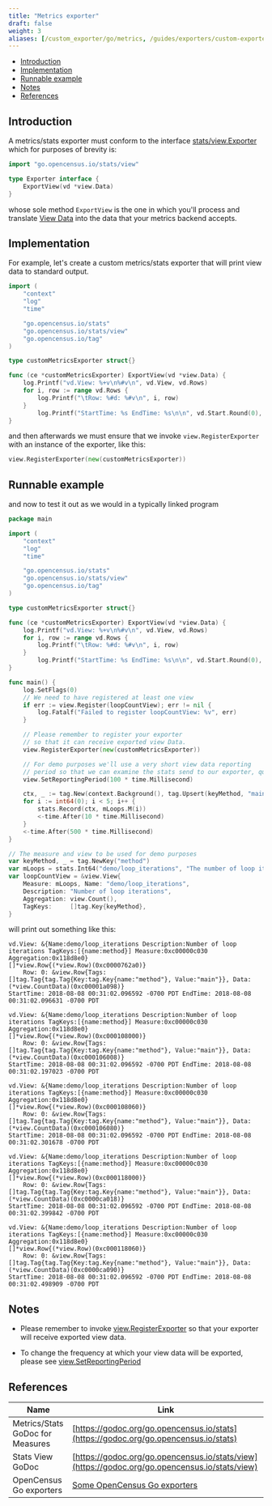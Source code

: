 ```yaml
---
title: "Metrics exporter"
draft: false
weight: 3
aliases: [/custom_exporter/go/metrics, /guides/exporters/custom-exporter/go/metrics]
---
```


- [Introduction](#introduction)
- [Implementation](#implementation)
- [Runnable example](#runnable-example)
- [Notes](#notes)
- [References](#references)

## Introduction
A metrics/stats exporter must conform to the interface [stats/view.Exporter](https://godoc.org/go.opencensus.io/stats/view#Exporter) which for purposes of brevity is:

```go
import "go.opencensus.io/stats/view"

type Exporter interface {
    ExportView(vd *view.Data)
}
```

whose sole method `ExportView` is the one in which you'll process and translate [View Data](https://godoc.org/go.opencensus.io/stats/view#Data) into the data that your metrics backend accepts.

## Implementation

For example, let's create a custom metrics/stats exporter that will print view data to standard output.

```go
import (
	"context"
	"log"
	"time"

	"go.opencensus.io/stats"
	"go.opencensus.io/stats/view"
	"go.opencensus.io/tag"
)

type customMetricsExporter struct{}

func (ce *customMetricsExporter) ExportView(vd *view.Data) {
	log.Printf("vd.View: %+v\n%#v\n", vd.View, vd.Rows)
	for i, row := range vd.Rows {
		log.Printf("\tRow: %#d: %#v\n", i, row)
	}
        log.Printf("StartTime: %s EndTime: %s\n\n", vd.Start.Round(0), vd.End.Round(0))
}
```

and then afterwards we must ensure that we invoke `view.RegisterExporter` with an instance of the exporter, like this:

```go
view.RegisterExporter(new(customMetricsExporter))
```

## Runnable example
and now to test it out as we would in a typically linked program

```go
package main

import (
	"context"
	"log"
	"time"

	"go.opencensus.io/stats"
	"go.opencensus.io/stats/view"
	"go.opencensus.io/tag"
)

type customMetricsExporter struct{}

func (ce *customMetricsExporter) ExportView(vd *view.Data) {
	log.Printf("vd.View: %+v\n%#v\n", vd.View, vd.Rows)
	for i, row := range vd.Rows {
		log.Printf("\tRow: %#d: %#v\n", i, row)
	}
        log.Printf("StartTime: %s EndTime: %s\n\n", vd.Start.Round(0), vd.End.Round(0))
}

func main() {
	log.SetFlags(0)
	// We need to have registered at least one view
	if err := view.Register(loopCountView); err != nil {
		log.Fatalf("Failed to register loopCountView: %v", err)
	}

	// Please remember to register your exporter
	// so that it can receive exported view Data.
	view.RegisterExporter(new(customMetricsExporter))

	// For demo purposes we'll use a very short view data reporting
	// period so that we can examine the stats send to our exporter, quickly.
	view.SetReportingPeriod(100 * time.Millisecond)

	ctx, _ := tag.New(context.Background(), tag.Upsert(keyMethod, "main"))
	for i := int64(0); i < 5; i++ {
		stats.Record(ctx, mLoops.M(i))
		<-time.After(10 * time.Millisecond)
	}
	<-time.After(500 * time.Millisecond)
}

// The measure and view to be used for demo purposes
var keyMethod, _ = tag.NewKey("method")
var mLoops = stats.Int64("demo/loop_iterations", "The number of loop iterations", "1")
var loopCountView = &view.View{
	Measure: mLoops, Name: "demo/loop_iterations",
	Description: "Number of loop iterations",
	Aggregation: view.Count(),
	TagKeys:     []tag.Key{keyMethod},
}
```

will print out something like this:
```shell
vd.View: &{Name:demo/loop_iterations Description:Number of loop iterations TagKeys:[{name:method}] Measure:0xc00000c030 Aggregation:0x118d8e0}
[]*view.Row{(*view.Row)(0xc0000762a0)}
	Row: 0: &view.Row{Tags:[]tag.Tag{tag.Tag{Key:tag.Key{name:"method"}, Value:"main"}}, Data:(*view.CountData)(0xc00001a098)}
StartTime: 2018-08-08 00:31:02.096592 -0700 PDT EndTime: 2018-08-08 00:31:02.096631 -0700 PDT

vd.View: &{Name:demo/loop_iterations Description:Number of loop iterations TagKeys:[{name:method}] Measure:0xc00000c030 Aggregation:0x118d8e0}
[]*view.Row{(*view.Row)(0xc000108000)}
	Row: 0: &view.Row{Tags:[]tag.Tag{tag.Tag{Key:tag.Key{name:"method"}, Value:"main"}}, Data:(*view.CountData)(0xc000106008)}
StartTime: 2018-08-08 00:31:02.096592 -0700 PDT EndTime: 2018-08-08 00:31:02.197023 -0700 PDT

vd.View: &{Name:demo/loop_iterations Description:Number of loop iterations TagKeys:[{name:method}] Measure:0xc00000c030 Aggregation:0x118d8e0}
[]*view.Row{(*view.Row)(0xc000108060)}
	Row: 0: &view.Row{Tags:[]tag.Tag{tag.Tag{Key:tag.Key{name:"method"}, Value:"main"}}, Data:(*view.CountData)(0xc000106080)}
StartTime: 2018-08-08 00:31:02.096592 -0700 PDT EndTime: 2018-08-08 00:31:02.301678 -0700 PDT

vd.View: &{Name:demo/loop_iterations Description:Number of loop iterations TagKeys:[{name:method}] Measure:0xc00000c030 Aggregation:0x118d8e0}
[]*view.Row{(*view.Row)(0xc000118000)}
	Row: 0: &view.Row{Tags:[]tag.Tag{tag.Tag{Key:tag.Key{name:"method"}, Value:"main"}}, Data:(*view.CountData)(0xc0000ca018)}
StartTime: 2018-08-08 00:31:02.096592 -0700 PDT EndTime: 2018-08-08 00:31:02.399842 -0700 PDT

vd.View: &{Name:demo/loop_iterations Description:Number of loop iterations TagKeys:[{name:method}] Measure:0xc00000c030 Aggregation:0x118d8e0}
[]*view.Row{(*view.Row)(0xc000118060)}
	Row: 0: &view.Row{Tags:[]tag.Tag{tag.Tag{Key:tag.Key{name:"method"}, Value:"main"}}, Data:(*view.CountData)(0xc0000ca090)}
StartTime: 2018-08-08 00:31:02.096592 -0700 PDT EndTime: 2018-08-08 00:31:02.498909 -0700 PDT
```

## Notes

* Please remember to invoke [view.RegisterExporter](https://godoc.org/go.opencensus.io/stats/view#RegisterExporter) so that your exporter
will receive exported view data.

* To change the frequency at which your view data will be exported, please see [view.SetReportingPeriod](https://godoc.org/go.opencensus.io/stats/view#SetReportingPeriod)

## References

Name|Link
---|---
Metrics/Stats GoDoc for Measures|[https://godoc.org/go.opencensus.io/stats](https://godoc.org/go.opencensus.io/stats)
Stats View GoDoc|[https://godoc.org/go.opencensus.io/stats/view](https://godoc.org/go.opencensus.io/stats/view)
OpenCensus Go exporters|[Some OpenCensus Go exporters](/supported-exporters/go/)
